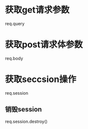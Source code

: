 获取get请求参数
===============
req.query

获取post请求体参数
==================
req.body

获取seccsion操作
================
  req.session

  销毁session
  -----------

  req.session.destroy()